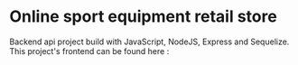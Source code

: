 # Online sport equipment retail store

Backend api project build with JavaScript, NodeJS, Express and Sequelize.  
This project's frontend can be found here :
